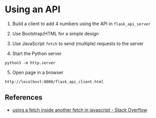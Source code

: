 # Using an API

1. Build a client to add 4 numbers using the API in `flask_api_server`

2. Use Bootstrap/HTML for a simple design

3. Use JavaScript `fetch` to send (multiple) requests to the server

4. Start the Python server

```
python3 -m http.server
```

5. Open page in a browser

```
http://localhost:8000/flask_api_client.html
```

## References

* [using a fetch inside another fetch in javascript - Stack Overflow](https://stackoverflow.com/questions/40981040/using-a-fetch-inside-another-fetch-in-javascript)
